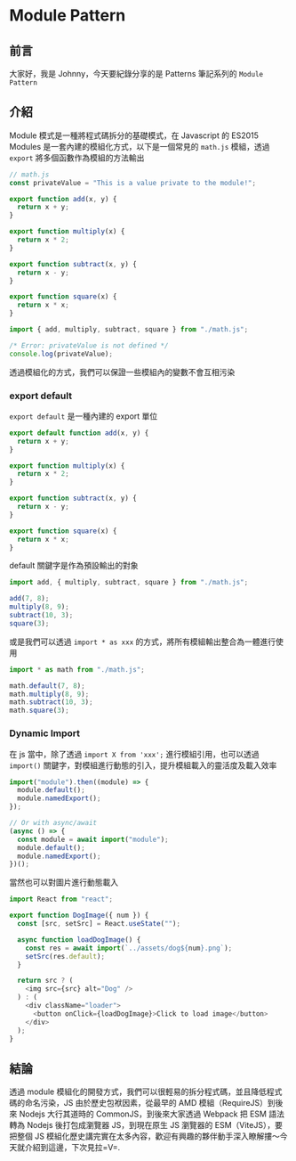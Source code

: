 # Module Pattern

<SocialBlock hashtags="design,pattern,module" />

## 前言
大家好，我是 Johnny，今天要紀錄分享的是 Patterns 筆記系列的 `Module Pattern`

## 介紹
Module 模式是一種將程式碼拆分的基礎模式，在 Javascript 的 ES2015 Modules 是一套內建的模組化方式，以下是一個常見的 `math.js` 模組，透過 `export` 將多個函數作為模組的方法輸出

```js
// math.js
const privateValue = "This is a value private to the module!";

export function add(x, y) {
  return x + y;
}

export function multiply(x) {
  return x * 2;
}

export function subtract(x, y) {
  return x - y;
}

export function square(x) {
  return x * x;
}
```

```js
import { add, multiply, subtract, square } from "./math.js";

/* Error: privateValue is not defined */
console.log(privateValue);
```
透過模組化的方式，我們可以保證一些模組內的變數不會互相污染


### export default
`export default` 是一種內建的 export 單位
```js
export default function add(x, y) {
  return x + y;
}

export function multiply(x) {
  return x * 2;
}

export function subtract(x, y) {
  return x - y;
}

export function square(x) {
  return x * x;
}
```
default 關鍵字是作為預設輸出的對象
```js
import add, { multiply, subtract, square } from "./math.js";

add(7, 8);
multiply(8, 9);
subtract(10, 3);
square(3);
```
或是我們可以透過 `import * as xxx` 的方式，將所有模組輸出整合為一體進行使用
```js
import * as math from "./math.js";

math.default(7, 8);
math.multiply(8, 9);
math.subtract(10, 3);
math.square(3);
```

### Dynamic Import
在 js 當中，除了透過 `import X from 'xxx';` 進行模組引用，也可以透過 `import()` 關鍵字，對模組進行動態的引入，提升模組載入的靈活度及載入效率
```js
import("module").then((module) => {
  module.default();
  module.namedExport();
});

// Or with async/await
(async () => {
  const module = await import("module");
  module.default();
  module.namedExport();
})();
```
當然也可以對圖片進行動態載入
```js
import React from "react";

export function DogImage({ num }) {
  const [src, setSrc] = React.useState("");

  async function loadDogImage() {
    const res = await import(`../assets/dog${num}.png`);
    setSrc(res.default);
  }

  return src ? (
    <img src={src} alt="Dog" />
  ) : (
    <div className="loader">
      <button onClick={loadDogImage}>Click to load image</button>
    </div>
  );
}
```

<SocialBlock hashtags="design,pattern,module" />

## 結論
透過 module 模組化的開發方式，我們可以很輕易的拆分程式碼，並且降低程式碼的命名污染，JS 由於歷史包袱因素，從最早的 AMD 模組（RequireJS）到後來 Nodejs 大行其道時的 CommonJS，到後來大家透過 Webpack 把 ESM 語法轉為 Nodejs 後打包成瀏覽器 JS，到現在原生 JS 瀏覽器的 ESM（ViteJS），要把整個 JS 模組化歷史講完實在太多內容，歡迎有興趣的夥伴動手深入瞭解摟～今天就介紹到這邊，下次見拉=V=.
